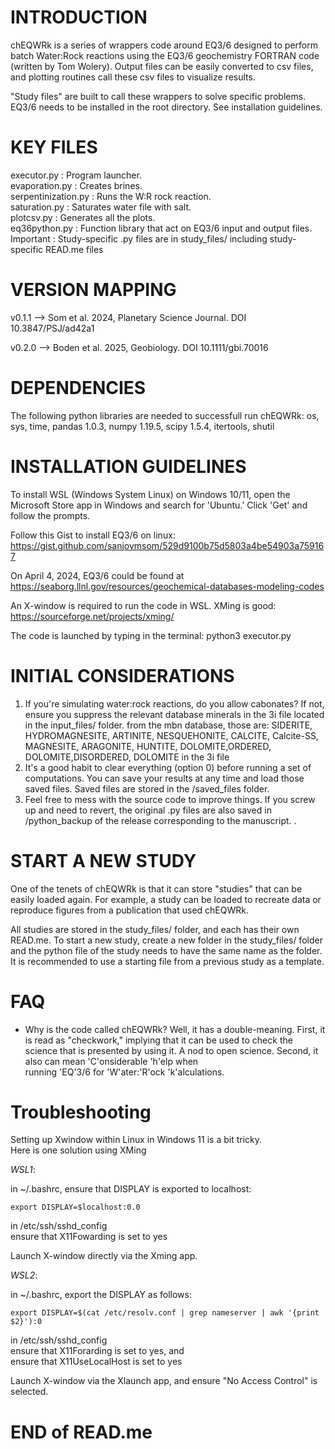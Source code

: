 # INTRODUCTION                                                       

chEQWRk is a series of wrappers code around EQ3/6 designed to perform batch Water:Rock reactions using the EQ3/6 geochemistry FORTRAN code (written by Tom Wolery). Output files can be easily converted to csv files, and plotting routines call these csv files to visualize results.

"Study files" are built to call these wrappers to solve specific problems. EQ3/6 needs to be installed in the root directory. See installation guidelines.                                          
                                                                      
# KEY FILES                                                           

executor.py          : Program launcher.                              
evaporation.py       : Creates brines.                                 
serpentinization.py  : Runs the W:R rock reaction.                    
saturation.py        : Saturates water file with salt.                
plotcsv.py	         : Generates all the plots.                        
eq36python.py        : Function library that act on EQ3/6 input and output files.                                  
Important            : Study-specific .py files are in study_files/ including study-specific READ.me files    

# VERSION MAPPING

v0.1.1 --> Som et al. 2024, Planetary Science Journal. DOI 10.3847/PSJ/ad42a1

v0.2.0 --> Boden et al. 2025, Geobiology. DOI 10.1111/gbi.70016
                                                                      

# DEPENDENCIES                                                        

The following python libraries are needed to successfull run chEQWRk: os, sys, time, pandas 1.0.3, numpy 1.19.5, scipy 1.5.4, itertools, shutil
                                                                      
# INSTALLATION GUIDELINES                                             

To install WSL (Windows System Linux) on Windows 10/11, open the Microsoft Store app in Windows and search for 'Ubuntu.'
Click 'Get' and follow the prompts.                                 
                                                                      
Follow this Gist to install EQ3/6 on linux:                           
  https://gist.github.com/sanjoymsom/529d9100b75d5803a4be54903a759167 
                                                                      
On April 4, 2024, EQ3/6 could be found at                            
  https://seaborg.llnl.gov/resources/geochemical-databases-modeling-codes
                                                                       
An X-window is required to run the code in WSL. XMing is good:         
  https://sourceforge.net/projects/xming/                             
                                                                      
The code is launched by typing in the terminal: python3 executor.py   
                                                                      
# INITIAL CONSIDERATIONS                                              

1. If you're simulating water:rock reactions, do you allow cabonates? If not, ensure you suppress the relevant database minerals in the 3i file located in the input_files/ folder.
   from the mbn database, those are:  SIDERITE, HYDROMAGNESITE, ARTINITE, NESQUEHONITE, CALCITE, Calcite-SS, MAGNESITE, ARAGONITE, HUNTITE, DOLOMITE,ORDERED, DOLOMITE,DISORDERED, DOLOMITE in the 3i file                                                    
3. It's a good habit to clear everything (option 0) before running a set of computations. You can save your results at any time and load those saved files. Saved files are stored in the /saved_files folder.                                 
4. Feel free to mess with the source code to improve things. If you screw up and need to revert, the original .py files are also saved in /python_backup of the release corresponding to the manuscript.              .           
                                                                      

# START A NEW STUDY                                                  

One of the tenets of chEQWRk is that it can store "studies" that can be easily loaded again. For example, a study can be loaded to recreate data or reproduce figures from a publication that used chEQWRk.       
                                                                      
All studies are stored in the study_files/ folder, and each has their own READ.me. To start a new study, create a new folder in the study_files/ folder and the python file of the study needs to have the same name as the folder. It is recommended to use a starting file from
a previous study as a template.                                                                                                             

# FAQ                                                                 
                                                                     
  - Why is the code called chEQWRk? Well, it has a double-meaning. First, it is read as "checkwork," implying that it can be used to check the science that is presented by using it. A nod to open science. Second, it also can mean 'C'onsiderable 'h'elp when      
    running 'EQ'3/6 for 'W'ater:'R'ock 'k'alculations.                      
                                                                      
# Troubleshooting                                                     
                                                                      
Setting up Xwindow within Linux in Windows 11 is a bit tricky.         
Here is one solution using XMing                                      
                                                                      
_WSL1_: 

in ~/.bashrc, ensure that DISPLAY is exported to localhost:     
```
export DISPLAY=$localhost:0.0                                
```
                                                                      
in /etc/ssh/sshd_config                                         
ensure that X11Fowarding is set to yes    

Launch X-window directly via the Xming app.
                                                                      
_WSL2_: 

in ~/.bashrc, export the DISPLAY as follows:                   
```
export DISPLAY=$(cat /etc/resolv.conf | grep nameserver | awk '{print $2}'):0 
```
                                                                      
in /etc/ssh/sshd_config                                         
ensure that X11Forarding is set to yes, and                     
ensure that X11UseLocalHost is set to yes 

Launch X-window via the Xlaunch app, and ensure "No Access Control" is selected.
                                                                      

# END of READ.me                                                      
